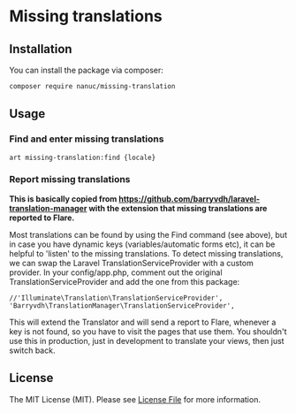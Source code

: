 # Missing translations

## Installation

You can install the package via composer:

```bash
composer require nanuc/missing-translation
```

## Usage

### Find and enter missing translations
```
art missing-translation:find {locale}
```

### Report missing translations
**This is basically copied from https://github.com/barryvdh/laravel-translation-manager with the extension that missing translations are reported to Flare.**

Most translations can be found by using the Find command (see above), but in case you have dynamic keys (variables/automatic forms etc), it can be helpful to 'listen' to the missing translations. To detect missing translations, we can swap the Laravel TranslationServiceProvider with a custom provider. In your config/app.php, comment out the original TranslationServiceProvider and add the one from this package:

```
//'Illuminate\Translation\TranslationServiceProvider',
'Barryvdh\TranslationManager\TranslationServiceProvider',
```

This will extend the Translator and will send a report to Flare, whenever a key is not found, so you have to visit the pages that use them. You shouldn't use this in production, just in development to translate your views, then just switch back.


## License

The MIT License (MIT). Please see [License File](LICENSE.md) for more information.
